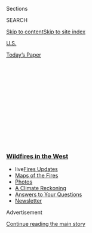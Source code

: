 <div id="app">

<div id="standalone-header">

<div class="interactive-masthead NYTAppHideMasthead css-qz70u6 e1suatyy0">

<div class="section css-ui9rw0 e1suatyy2">

<div class="css-eph4ug er09x8g0">

<div class="css-6n7j50">

</div>

<span class="css-1dv1kvn">Sections</span>

<div class="css-10488qs">

<span class="css-1dv1kvn">SEARCH</span>

</div>

[Skip to content](#site-content)[Skip to site
index](#site-index)

</div>

<div id="masthead-section-label" class="css-1wr3we4 eaxe0e00">

[U.S.](https://www.nytimes3xbfgragh.onion/section/us)

</div>

<div class="css-10698na e1huz5gh0">

</div>

</div>

<div id="masthead-bar-one" class="section hasLinks css-15hmgas e1csuq9d3">

<div class="css-uqyvli e1csuq9d0">

</div>

<div class="css-1uqjmks e1csuq9d1">

</div>

<div class="css-9e9ivx">

[](https://myaccount.nytimes3xbfgragh.onion/auth/login?response_type=cookie&client_id=vi)

</div>

<div class="css-1bvtpon e1csuq9d2">

[Today’s
Paper](https://www.nytimes3xbfgragh.onion/section/todayspaper)

</div>

</div>

</div>

<div class="css-1aor85t" style="opacity:0.000000001;z-index:-1;visibility:hidden">

<div class="css-1hqnpie">

<div class="css-epjblv">

<span class="css-17xtcya">[U.S.](/section/us)</span><span class="css-x15j1o">|</span><span class="css-fwqvlz">California,
Oregon and Washington Fire Tracking
Maps</span>

</div>

<div class="css-k008qs">

<div class="css-1iwv8en">

<span class="css-18z7m18"></span>

<div>

</div>

</div>

<span class="css-1n6z4y">https://nyti.ms/3bIk2td</span>

<div class="css-1705lsu">

<div class="css-4xjgmj">

<div class="css-4skfbu" data-role="toolbar" data-aria-label="Social Media Share buttons, Save button, and Comments Panel with current comment count" data-testid="share-tools">

  - 
  - 
  - 
  - 
    
    <div class="css-6n7j50">
    
    </div>

  - 

</div>

</div>

</div>

</div>

</div>

</div>

<div class="css-mij9hh">

<div class="css-l9svim">

### [<span class="css-pa1jbp"><span class="css-1rxm0ex">Wildfires</span><span class="css-1rxm0ex"> in the West</span></span>](https://www.nytimes3xbfgragh.onion/spotlight/california-wildfires?name=styln-california-wildfires&region=TOP_BANNER&block=storyline_menu_recirc&action=click&pgtype=Interactive&impression_id=6cd8b8d0-f52c-11ea-a92a-d1075f6219dd&variant=undefined)

  - <span class="css-1qkutce"><span class="css-12clwdu">live</span>[Fires
    Updates](https://www.nytimes3xbfgragh.onion/2020/09/12/us/wildfires-live-updates.html?name=styln-california-wildfires&region=TOP_BANNER&block=storyline_menu_recirc&action=click&pgtype=Interactive&impression_id=6cd8b8d1-f52c-11ea-a92a-d1075f6219dd&variant=undefined)</span>
  - <span class="css-1qkutce">[Maps of the
    Fires](https://www.nytimes3xbfgragh.onion/interactive/2020/us/fires-map-tracker.html?name=styln-california-wildfires&region=TOP_BANNER&block=storyline_menu_recirc&action=click&pgtype=Interactive&impression_id=6cd8b8d2-f52c-11ea-a92a-d1075f6219dd&variant=undefined)</span>
  - <span class="css-1qkutce">[Photos](https://www.nytimes3xbfgragh.onion/article/wildfires-photos-california-oregon-washington-state.html?name=styln-california-wildfires&region=TOP_BANNER&block=storyline_menu_recirc&action=click&pgtype=Interactive&impression_id=6cd8b8d3-f52c-11ea-a92a-d1075f6219dd&variant=undefined)</span>
  - <span class="css-1qkutce">[A Climate
    Reckoning](https://www.nytimes3xbfgragh.onion/2020/09/10/us/climate-change-california-wildfires.html?name=styln-california-wildfires&region=TOP_BANNER&block=storyline_menu_recirc&action=click&pgtype=Interactive&impression_id=6cd8b8d4-f52c-11ea-a92a-d1075f6219dd&variant=undefined)</span>
  - <span class="css-1qkutce">[Answers to Your
    Questions](https://www.nytimes3xbfgragh.onion/article/wildfires-california-oregon-washington.html?name=styln-california-wildfires&region=TOP_BANNER&block=storyline_menu_recirc&action=click&pgtype=Interactive&impression_id=6cd8b8d5-f52c-11ea-a92a-d1075f6219dd&variant=undefined)</span>
  - <span class="css-1qkutce">[Newsletter](https://www.nytimes3xbfgragh.onion/2020/09/09/us/california-wildfires.html?name=styln-california-wildfires&region=TOP_BANNER&block=storyline_menu_recirc&action=click&pgtype=Interactive&impression_id=6cd8dfe0-f52c-11ea-a92a-d1075f6219dd&variant=undefined)</span>

</div>

</div>

<div id="top-wrapper" class="css-1sy8kpn">

<div id="top-slug" class="css-l9onyx">

Advertisement

</div>

[Continue reading the main
story](#after-top)

<div class="ad top-wrapper" style="text-align:center;height:100%;display:block;min-height:250px">

<div id="top" class="place-ad" data-position="top" data-size-key="top">

</div>

</div>

<div id="after-top">

</div>

</div>

</div>

<div id="site-content" data-role="main">

# California, Oregon and Washington Fire Tracking Maps

<div class="css-1vegfwe interactive-byline-container">

By [<span class="css-1baulvz" itemprop="name">Matthew
Bloch</span>](https://www.nytimes3xbfgragh.onion/by/matthew-bloch),
<span class="css-1baulvz" itemprop="name">Scott Reinhard</span>,
[<span class="css-1baulvz" itemprop="name">Bryan
Pietsch</span>](https://www.nytimes3xbfgragh.onion/by/bryan-pietsch) and
<span class="css-1baulvz last-byline" itemprop="name">Lucy
Tompkins</span>Updated Sept. 12,
2020

</div>

<div id="interactive-standalone-sharetools" class="css-wkcogx">

<div>

<div class="interactive-sharetools css-9z2bwm" data-role="toolbar" data-aria-label="Social Media Share buttons, Save button, and Comments Panel with current comment count" data-testid="share-tools">

  - 
  - 
  - 
  - 
    
    <div class="css-6n7j50">
    
    </div>

</div>

</div>

</div>

<div id="fires-map-tracker" class="section interactive-standard interactive-content interactive-size-scoop css-uc81c" data-id="100000007332721">

<div class="css-17ih8de interactive-body">

<div class="g-story g-freebird g-max-limit" data-preview-slug="west-coast-fires-tracker">

<div class="g-asset g-graphic" style="max-width: 1050px">

<div class="g-key keytype-inline">

<div class="g-key-row">

<span class="g-key-rect" style="background-color:#f45b5a;"></span>

Latest extent

</div>

<div class="g-key-row">

<span class="g-key-rect" style="background-color:#c29c8c;"></span>

7-day extent

</div>

<div class="g-key-row">

<span class="g-key-rect" style="background-color:#d0bdab;"></span>

Earlier areas

</div>

</div>

<div data-role="img">

<div id="sept_fires_overview_map_copy_347386">

</div>

</div>

</div>

California, Oregon and Washington are enduring a wildfire season of
historic proportions. By the end of Friday night, the fires together had
[claimed at least 17
lives](https://www.nytimes3xbfgragh.onion/2020/09/12/us/wildfire-deaths.html),
and had left millions of acres of land in embers.

<div id="air-quality" class="g-container g-container-name">

## <span class="g-balancer" data-id="10">Air Quality Map</span>

<div class="g-asset g-graphic" style="max-width: 1050px">

<div class="g-key keytype-inline">

<div class="g-key-row">

<span class="g-key-circle" style="background-color:#ddd06f;"></span>

Moderate

</div>

<div class="g-key-row">

<span class="g-key-circle" style="background-color:#ed8e2f;"></span>

Unhealthy for sensitive groups

</div>

<div class="g-key-row">

<span class="g-key-circle" style="background-color:#e8312d;"></span>

Unhealthy

</div>

<div class="g-key-row">

<span class="g-key-circle" style="background-color:#b21857;"></span>

Very unhealthy

</div>

<div class="g-key-row">

<span class="g-key-circle" style="background-color:#750035;"></span>

Hazardous

</div>

</div>

<div data-role="img">

<div id="air_pollution_from_fires_590588">

</div>

</div>

<div class="g-source">

<span class="g-credit">Source: Sensor data from
[PurpleAir](https://www2.purpleair.com). Readings [have been
adjusted](https://www.mdpi.com/2073-4433/11/8/856/htm?fbclid=IwAR2MAjSqcn-5TvQZY5SP-kjfB1su2IO8Zlrl9XBtZQ-Dnv4jxnN6VbtZqGw)
to better account for the properties of wood smoke. The levels on the
map are based on the [air quality
index](https://www3.epa.gov/airnow/aqi_brochure_02_14.pdf), a measure of
how clean or unhealthy the air
is.</span>

</div>

</div>

[A](https://www.nytimes3xbfgragh.onion/2020/09/12/health/fires-air-california.html)[ir
quality](https://www.nytimes3xbfgragh.onion/2020/09/12/health/fires-air-california.html)
has become a large concern, as large clouds of ash and smoke spread
across the region.

The [health effects of wildfire
smoke](https://www.nytimes3xbfgragh.onion/2020/09/12/us/wildfires-live-updates.html#link-7a6a9ef4)
are not fully understood, but it has been linked to serious health
problems and [research
suggests](https://www.sciencedirect.com/science/article/pii/S0160412019326935)
that the effects don’t necessarily go away when skies clear.

</div>

Here are some of the major fires that are burning across the three
states. See our [live coverage for more
›](https://www.nytimes3xbfgragh.onion/2020/09/12/us/wildfires-live-updates.html)

## <span class="g-balancer" data-id="11">California: North Complex</span>

<div class="g-asset g-graphic" style="max-width: 1050px">

<div class="g-key keytype-inline">

<div class="g-key-row">

<span class="g-key-rect" style="background-color:#f45b5a;"></span>

Latest extent

</div>

<div class="g-key-row">

<span class="g-key-rect" style="background-color:#c29c8c;"></span>

7-day extent

</div>

<div class="g-key-row">

<span class="g-key-rect" style="background-color:#d0bdab;"></span>

Earlier areas

</div>

</div>

<div data-role="img">

<div id="creek_fire_copy_514021">

</div>

</div>

</div>

The North Complex has been burning for weeks since it was sparked by
lightning on Aug. 17 in Northern California. Powerful winds this week
caused the fire to spread rapidly; it has burned over 250,000 acres and
is roughly a quarter contained.

The fire has killed nine people and destroyed or damaged 2,000
structures. All evacuation warnings that had been issued were changed to
mandatory orders in Butte, Yuba and Plumas Counties.

## <span class="g-balancer" data-id="12">California: Creek Fire</span>

<div class="g-asset g-graphic" style="max-width: 1050px">

<div class="g-key keytype-inline">

<div class="g-key-row">

<span class="g-key-rect" style="background-color:#f45b5a;"></span>

Latest extent

</div>

<div class="g-key-row">

<span class="g-key-rect" style="background-color:#c29c8c;"></span>

7-day extent

</div>

<div class="g-key-row">

<span class="g-key-rect" style="background-color:#d0bdab;"></span>

Earlier areas

</div>

</div>

<div data-role="img">

<div id="august_complex_fires_copy_348229">

</div>

</div>

</div>

The Creek Fire began Sept. 4 in the Sierra National Forest and has grown
rapidly to more than 175,000 acres.

Over Labor Day weekend, the fire trapped hundreds of hikers and their
dogs in the forest, requiring [helicopter rescue
missions](https://www.nytimes3xbfgragh.onion/2020/09/08/us/california-wildfires-helicopter-rescue.html)
for more than 350 people by the California National Guard.

It is barely contained and has destroyed hundreds of structures, damaged
another dozen and threatened thousands more. Mandatory evacuations are
in place in surrounding Madera County.

## <span class="g-balancer" data-id="13">California: Bobcat Fire</span>

<div class="g-asset g-graphic" style="max-width: 1050px">

<div class="g-key keytype-inline">

<div class="g-key-row">

<span class="g-key-rect" style="background-color:#f45b5a;"></span>

Latest extent

</div>

<div class="g-key-row">

<span class="g-key-rect" style="background-color:#c29c8c;"></span>

7-day extent

</div>

<div class="g-key-row">

<span class="g-key-rect" style="background-color:#d0bdab;"></span>

Earlier areas

</div>

</div>

<div data-role="img">

<div id="castle_fire_copy_671166">

</div>

</div>

</div>

About 25 miles northeast of Los Angeles, the Bobcat Fire has burned more
than 20,000 acres and is barely contained. Extremely dry brush in areas
with “little to no fire history” on record have fueled the fire, which
was burning with a “rapid rate of spread,” the U.S. Forest Service said.

Though evacuation warnings were issued for foothill communities like
Pasadena and Arcadia, no mandatory evacuation orders were in effect on
Friday as the fire moved farther into Angeles National Forest, away from
the residential
areas.

## <span class="g-balancer" data-id="14">California: August Complex</span>

<div class="g-asset g-graphic" style="max-width: 1050px">

<div class="g-key keytype-inline">

<div class="g-key-row">

<span class="g-key-rect" style="background-color:#f45b5a;"></span>

Latest extent

</div>

<div class="g-key-row">

<span class="g-key-rect" style="background-color:#c29c8c;"></span>

7-day extent

</div>

<div class="g-key-row">

<span class="g-key-rect" style="background-color:#d0bdab;"></span>

Earlier areas

</div>

</div>

<div data-role="img">

<div id="august_complex_fires_695904">

</div>

</div>

</div>

The August Complex was initially 37 fires in the Mendocino National
Forest that were started by lightning on Aug. 17. On Thursday, it
[became the largest fire in modern California
history](https://www.nytimes3xbfgragh.onion/2020/09/10/us/wildfires-live-updates.html#link-1471a6ef),
overtaking a record set in 2018 in the same part of the state.

As of Friday afternoon, the August Complex had burned nearly a half
million acres across five counties and was a quarter contained.

## <span class="g-balancer" data-id="15">Oregon: Almeda Fire</span>

<div class="g-asset g-graphic" style="max-width: 1050px">

<div class="g-key keytype-inline">

<div class="g-key-row">

<span class="g-key-rect" style="background-color:#f45b5a;"></span>

Latest extent

</div>

<div class="g-key-row">

<span class="g-key-rect" style="background-color:#c29c8c;"></span>

7-day extent

</div>

<div class="g-key-row">

<span class="g-key-rect" style="background-color:#d0bdab;"></span>

Earlier areas

</div>

</div>

<div data-role="img">

<div id="beachie_creek_fire_copy_628334">

</div>

</div>

</div>

With startling speed, the Almeda Fire forced thousands of people to
evacuate with little notice, rapidly burning through residential areas,
and leaving several communities largely destroyed.

Two people have been killed, and roughly 600 homes and 100 commercial
buildings were damaged or destroyed as of Friday afternoon. The fire was
50 percent contained as firefighters worked to put out hot spots.

The fire is being investigated as [possible
arson](https://www.nytimes3xbfgragh.onion/2020/09/12/us/wildfires-live-updates.html#link-18416023),
and a man was charged on Friday with starting a fire in a small town as
the larger blaze moved toward the
area.

## <span class="g-balancer" data-id="16">Oregon: Holiday Farm Fire</span>

<div class="g-asset g-graphic" style="max-width: 1050px">

<div class="g-key keytype-inline">

<div class="g-key-row">

<span class="g-key-rect" style="background-color:#f45b5a;"></span>

Latest extent

</div>

<div class="g-key-row">

<span class="g-key-rect" style="background-color:#c29c8c;"></span>

7-day extent

</div>

<div class="g-key-row">

<span class="g-key-rect" style="background-color:#d0bdab;"></span>

Earlier areas

</div>

</div>

<div data-role="img">

<div id="bobcat_fire_copy_111151">

</div>

</div>

</div>

East of Eugene, the Holiday Farm Fire had burned over 150,000 acres and
was uncontained on Friday. It is expected to threaten residential and
commercial areas as it grows. The fire burned through several
communities, with Blue River bearing the brunt of the damage. It has
claimed at least one
life.

## <span class="g-balancer" data-id="17">Oregon: Riverside, Beachie Creek and Lionshead Fires</span>

<div class="g-asset g-graphic" style="max-width: 1050px">

<div class="g-key keytype-inline">

<div class="g-key-row">

<span class="g-key-rect" style="background-color:#f45b5a;"></span>

Latest extent

</div>

<div class="g-key-row">

<span class="g-key-rect" style="background-color:#c29c8c;"></span>

7-day extent

</div>

<div class="g-key-row">

<span class="g-key-rect" style="background-color:#d0bdab;"></span>

Earlier areas

</div>

</div>

<div data-role="img">

<div id="holiday_farm_fire_copy_893653">

</div>

</div>

</div>

Three fires, each larger than 100,000 acres, are burning east of Salem.
The Riverside Fire was uncontained on Friday and had grown to more than
130,000 acres.

Just south of that fire, the Beachie Creek and Lionshead Fires collided,
with the Beachie Creek Fire — which has killed two people and injured
two more — burning over 180,000 acres and the Lionshead Fire burning
roughly 110,000
acres.

## <span class="g-balancer" data-id="18">Washington: Cold Springs and Pearl Hill Fires</span>

<div class="g-asset g-graphic" style="max-width: 1050px">

<div class="g-key keytype-inline">

<div class="g-key-row">

<span class="g-key-rect" style="background-color:#f45b5a;"></span>

Latest extent

</div>

<div class="g-key-row">

<span class="g-key-rect" style="background-color:#c29c8c;"></span>

7-day extent

</div>

<div class="g-key-row">

<span class="g-key-rect" style="background-color:#d0bdab;"></span>

Earlier areas

</div>

</div>

<div data-role="img">

<div id="evans_canyon_fire_copy_734027">

</div>

</div>

</div>

In Northern Washington, the Cold Springs Fire had burned over 185,000
acres as of Friday afternoon and was 25 percent contained. The nearby
Pearl Hill Fire — which started Sept. 7, a day after the Cold Springs
blaze — had burned 178,000 acres, but was 50 percent contained.

Both fires spread quickly because of strong winds and low humidity, and
temperatures in the area on Friday hovered in the low 90s. A [1-year-old
was
killed](https://www.nytimes3xbfgragh.onion/2020/09/09/us/fires-oregon-california-live-updates.html#link-1a2d0777)
in the Cold Springs Fire on Wednesday, and his parents were both
severely
injured.

</div>

</div>

</div>

<div id="interactive-footer-container" class="css-ovgi28 interactive-footer-container">

Source: NASA’s Fire Information for Resource Management System. Areas
shown on the maps are estimates of where there were fires based on
analysis of satellite imagery
data.

<div id="interactive-addendum-list" class="css-1yiqkdd interactive-addendum-list">

</div>

</div>

</div>

<div id="standalone-footer">

<div>

<div>

<div id="interactive-footer-wrapper">

<div class="css-i29ckm">

<div class="interactive-sharetools css-9z2bwm" data-role="toolbar" data-aria-label="Social Media Share buttons, Save button, and Comments Panel with current comment count" data-testid="share-tools">

  - 
  - 
  - 
  - 
    
    <div class="css-6n7j50">
    
    </div>

</div>

</div>

<div>

</div>

<div id="bottom-wrapper" class="css-1ede5it">

<div id="bottom-slug" class="css-l9onyx">

Advertisement

</div>

[Continue reading the main
story](#after-bottom)

<div id="bottom" class="ad bottom-wrapper" style="text-align:center;height:100%;display:block;min-height:90px">

</div>

<div id="after-bottom">

</div>

</div>

## Site Index

<div>

</div>

## Site Information Navigation

  - [© <span>2020</span> <span>The New York Times
    Company</span>](https://help.nytimes3xbfgragh.onion/hc/en-us/articles/115014792127-Copyright-notice)

<!-- end list -->

  - [NYTCo](https://www.nytco.com/)
  - [Contact
    Us](https://help.nytimes3xbfgragh.onion/hc/en-us/articles/115015385887-Contact-Us)
  - [Work with us](https://www.nytco.com/careers/)
  - [Advertise](https://nytmediakit.com/)
  - [T Brand Studio](http://www.tbrandstudio.com/)
  - [Your Ad
    Choices](https://www.nytimes3xbfgragh.onion/privacy/cookie-policy#how-do-i-manage-trackers)
  - [Privacy](https://www.nytimes3xbfgragh.onion/privacy)
  - [Terms of
    Service](https://help.nytimes3xbfgragh.onion/hc/en-us/articles/115014893428-Terms-of-service)
  - [Terms of
    Sale](https://help.nytimes3xbfgragh.onion/hc/en-us/articles/115014893968-Terms-of-sale)
  - [Site
    Map](https://spiderbites.nytimes3xbfgragh.onion)
  - [Help](https://help.nytimes3xbfgragh.onion/hc/en-us)
  - [Subscriptions](https://www.nytimes3xbfgragh.onion/subscription?campaignId=37WXW)

</div>

</div>

</div>

</div>

</div>

